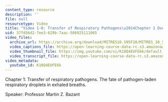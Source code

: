 ```yaml
---
content_type: resource
description: ''
file: null
resourcetype: Video
title: "Video 1-0: Transfer of Respiratory Pathogens\u2014Chapter 1 Overview"
uid: 37fd56d2-7ee3-629b-7aac-586925111065
video_files:
  archive_url: https://archive.org/download/MITRES10.S95F20/MITRES_10_S95F20_0100_300k.mp4
  video_captions_file: https://open-learning-course-data-rc.s3.amazonaws.com/res-10-s95-physics-of-covid-19-transmission-fall-2020/0e70ed8765215b28967f142e2b8aa794_K10Q4EUFE6k.vtt
  video_thumbnail_file: https://img.youtube.com/vi/K10Q4EUFE6k/default.jpg
  video_transcript_file: https://open-learning-course-data-rc.s3.amazonaws.com/res-10-s95-physics-of-covid-19-transmission-fall-2020/ae866608c114fb35f6f1d4e39ed0098d_K10Q4EUFE6k.pdf
video_metadata:
  youtube_id: K10Q4EUFE6k
---
```


Chapter 1: Transfer of respiratory pathogens. The fate of pathogen-laden respiratory droplets in exhaled breaths.

Speaker: Professor Martin Z. Bazant